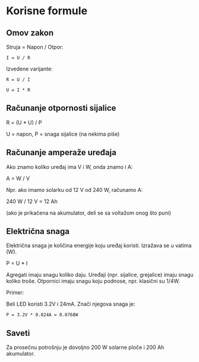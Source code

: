 # Korisne formule 

## Omov zakon

Struja = Napon / Otpor:
```
I = U / R
```

Izvedene varijante:
```
R = U / I

U = I * R
```

## Računanje otpornosti sijalice

R = (U * U) / P

U = napon, P = snaga sijalice (na nekima piše)

## Računanje amperaže uređaja

Ako znamo koliko uređaj ima V i W, onda znamo i A: 

A = W / V

Npr. ako imamo solarku od 12 V od 240 W, računamo A:

240 W / 12 V = 12 Ah 

(ako je prikačena na akumulator, deli se sa voltažom onog što puni)

## Električna snaga

Električna snaga je količina energije koju uređaj koristi. Izražava se u vatima (W).

P = U * I

Agregati imaju snagu koliko daju. Uređaji (npr. sijalice, grejalice) imaju snagu koliko troše. Otpornici imaju snagu koju podnose, npr. klasični su 1/4W.

Primer:

Beli LED koristi 3.2V i 24mA. Znači njegova snaga je:

```
P = 3.2V * 0.024A = 0.0768W
```

## Saveti

Za prosečnu potrošnju je dovoljno 200 W solarne ploče i 200 Ah akumulator.
